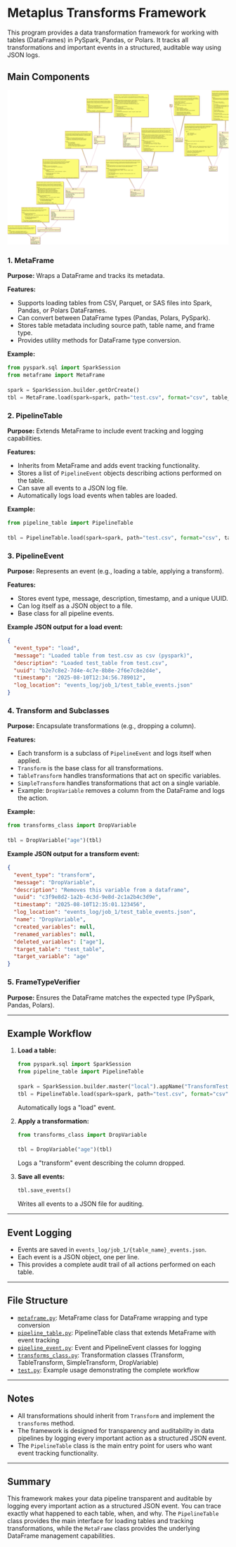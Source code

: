 # Metaplus Transforms Framework

This program provides a data transformation framework for working with tables (DataFrames) in PySpark, Pandas, or Polars. It tracks all transformations and important events in a structured, auditable way using JSON logs.

## Main Components

![UML diagram](diagrams/plantuml.png)

### 1. MetaFrame
**Purpose:** Wraps a DataFrame and tracks its metadata.

**Features:**
- Supports loading tables from CSV, Parquet, or SAS files into Spark, Pandas, or Polars DataFrames.
- Can convert between DataFrame types (Pandas, Polars, PySpark).
- Stores table metadata including source path, table name, and frame type.
- Provides utility methods for DataFrame type conversion.

**Example:**
```python
from pyspark.sql import SparkSession
from metaframe import MetaFrame

spark = SparkSession.builder.getOrCreate()
tbl = MetaFrame.load(spark=spark, path="test.csv", format="csv", table_name="test_table", frame_type="pyspark")
```

### 2. PipelineTable
**Purpose:** Extends MetaFrame to include event tracking and logging capabilities.

**Features:**
- Inherits from MetaFrame and adds event tracking functionality.
- Stores a list of `PipelineEvent` objects describing actions performed on the table.
- Can save all events to a JSON log file.
- Automatically logs load events when tables are loaded.

**Example:**
```python
from pipeline_table import PipelineTable

tbl = PipelineTable.load(spark=spark, path="test.csv", format="csv", table_name="test_table", frame_type="pyspark")
```

### 3. PipelineEvent
**Purpose:** Represents an event (e.g., loading a table, applying a transform).

**Features:**
- Stores event type, message, description, timestamp, and a unique UUID.
- Can log itself as a JSON object to a file.
- Base class for all pipeline events.

**Example JSON output for a load event:**
```json
{
  "event_type": "load",
  "message": "Loaded table from test.csv as csv (pyspark)",
  "description": "Loaded test_table from test.csv",
  "uuid": "b2e7c8e2-7d4e-4c7e-8b8e-2f6e7c8e2d4e",
  "timestamp": "2025-08-10T12:34:56.789012",
  "log_location": "events_log/job_1/test_table_events.json"
}
```

### 4. Transform and Subclasses
**Purpose:** Encapsulate transformations (e.g., dropping a column).

**Features:**
- Each transform is a subclass of `PipelineEvent` and logs itself when applied.
- `Transform` is the base class for all transformations.
- `TableTransform` handles transformations that act on specific variables.
- `SimpleTransform` handles transformations that act on a single variable.
- Example: `DropVariable` removes a column from the DataFrame and logs the action.

**Example:**
```python
from transforms_class import DropVariable

tbl = DropVariable("age")(tbl)
```

**Example JSON output for a transform event:**
```json
{
  "event_type": "transform",
  "message": "DropVariable",
  "description": "Removes this variable from a dataframe",
  "uuid": "c3f9e8d2-1a2b-4c3d-9e8d-2c1a2b4c3d9e",
  "timestamp": "2025-08-10T12:35:01.123456",
  "log_location": "events_log/job_1/test_table_events.json",
  "name": "DropVariable",
  "created_variables": null,
  "renamed_variables": null,
  "deleted_variables": ["age"],
  "target_table": "test_table",
  "target_variable": "age"
}
```

### 5. FrameTypeVerifier
**Purpose:** Ensures the DataFrame matches the expected type (PySpark, Pandas, Polars).

---

## Example Workflow

1. **Load a table:**
    ```python
    from pyspark.sql import SparkSession
    from pipeline_table import PipelineTable
    
    spark = SparkSession.builder.master("local").appName("TransformTest").getOrCreate()
    tbl = PipelineTable.load(spark=spark, path="test.csv", format="csv", table_name="test_table", frame_type="pyspark")
    ```
    Automatically logs a "load" event.

2. **Apply a transformation:**
    ```python
    from transforms_class import DropVariable
    
    tbl = DropVariable("age")(tbl)
    ```
    Logs a "transform" event describing the column dropped.

3. **Save all events:**
    ```python
    tbl.save_events()
    ```
    Writes all events to a JSON file for auditing.

---

## Event Logging

- Events are saved in `events_log/job_1/{table_name}_events.json`.
- Each event is a JSON object, one per line.
- This provides a complete audit trail of all actions performed on each table.

---

## File Structure

- [`metaframe.py`](metaframe.py): MetaFrame class for DataFrame wrapping and type conversion
- [`pipeline_table.py`](pipeline_table.py): PipelineTable class that extends MetaFrame with event tracking
- [`pipeline_event.py`](pipeline_event.py): Event and PipelineEvent classes for logging
- [`transforms_class.py`](transforms_class.py): Transformation classes (Transform, TableTransform, SimpleTransform, DropVariable)
- [`test.py`](test.py): Example usage demonstrating the complete workflow

---

## Notes

- All transformations should inherit from `Transform` and implement the `transforms` method.
- The framework is designed for transparency and auditability in data pipelines by logging every important action as a structured JSON event.
- The `PipelineTable` class is the main entry point for users who want event tracking functionality.

---

## Summary

This framework makes your data pipeline transparent and auditable by logging every important action as a structured JSON event. You can trace exactly what happened to each table, when, and why. The `PipelineTable` class provides the main interface for loading tables and tracking transformations, while the `MetaFrame` class provides the underlying DataFrame management capabilities.